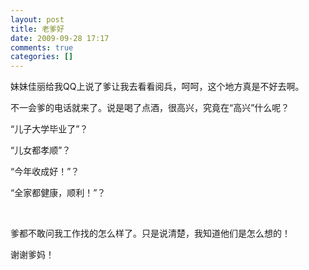 ```yaml
---
layout: post
title: 老爹好
date: 2009-09-28 17:17
comments: true
categories: []
---
```

<p>妹妹佳丽给我QQ上说了爹让我去看看阅兵，呵呵，这个地方真是不好去啊。</p>
<p>不一会爹的电话就来了。说是喝了点酒，很高兴，究竟在“高兴”什么呢？</p>
<p>“儿子大学毕业了”？</p>
<p>“儿女都孝顺”？</p>
<p>“今年收成好！”？</p>
<p>“全家都健康，顺利！”？</p>
<p> </p>
<p>爹都不敢问我工作找的怎么样了。只是说清楚，我知道他们是怎么想的！</p>
<p>谢谢爹妈！</p>
